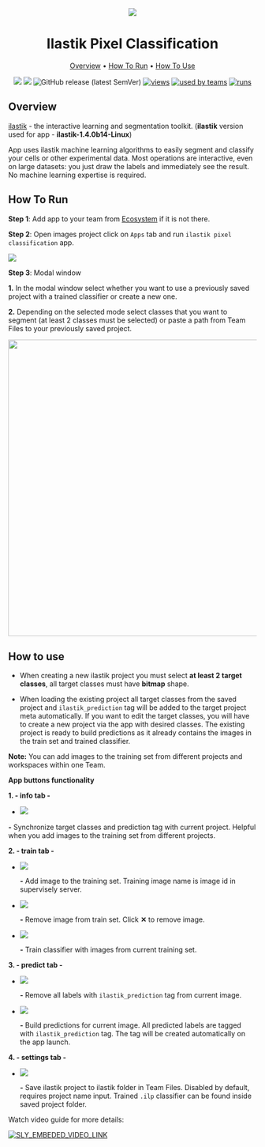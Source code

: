 <div align="center" markdown>
<img src="https://i.imgur.com/ok6t92G.png"/>



# Ilastik Pixel Classification

<p align="center">
  <a href="#Overview">Overview</a> •
  <a href="#How-To-Run">How To Run</a> •
  <a href="#How-To-Use">How To Use</a>
</p>

  
[![](https://img.shields.io/badge/supervisely-ecosystem-brightgreen)](https://ecosystem.supervise.ly/apps/ilastik-pixel-classification)
[![](https://img.shields.io/badge/slack-chat-green.svg?logo=slack)](https://supervise.ly/slack)
![GitHub release (latest SemVer)](https://img.shields.io/github/v/release/supervisely-ecosystem/ilastik-pixel-classification)
[![views](https://app.supervise.ly/public/api/v3/ecosystem.counters?repo=supervisely-ecosystem/ilastik-pixel-classification&counter=views&label=views)](https://supervise.ly)
[![used by teams](https://app.supervise.ly/public/api/v3/ecosystem.counters?repo=supervisely-ecosystem/ilastik-pixel-classification&counter=downloads&label=used%20by%20teams)](https://supervise.ly)
[![runs](https://app.supervise.ly/public/api/v3/ecosystem.counters?repo=supervisely-ecosystem/ilastik-pixel-classification&counter=runs&label=runs&123)](https://supervise.ly)

</div>

## Overview

[ilastik](https://www.ilastik.org/) - the interactive learning and segmentation toolkit.
(**ilastik** version used for app - **ilastik-1.4.0b14-Linux**)

App uses ilastik machine learning algorithms to easily segment and classify your cells or other experimental data.
Most operations are interactive, even on large datasets: you just draw the labels and immediately see the result.
No machine learning expertise is required.

## How To Run 
**Step 1**: Add app to your team from [Ecosystem](https://ecosystem.supervise.ly/apps/ilastik-pixel-classification) if it is not there.

**Step 2**: Open images project click on `Apps` tab and run `ilastik pixel classification` app.

<img src="https://i.imgur.com/4mqzfp8.png"/>

**Step 3**: Modal window

**1.** In the modal window select whether you want to use a previously saved project with a trained classifier or create a new one.

**2.** Depending on the selected mode select classes that you want to segment (at least 2 classes must be selected) or paste a path from Team Files to your previously saved project.

<img src="https://i.imgur.com/B4RUqnj.png" width="600px"/>

## How to use

* When creating a new ilastik project you must select **at least 2 target classes**, all target classes must have **bitmap** shape.

* When loading the existing project all target classes from the saved project and `ilastik_prediction` tag will be added to the target project meta automatically. If you want to edit the target classes, you will have to create a new project via the app with desired classes. The existing project is ready to build predictions as it already contains the images in the train set and trained classifier.

**Note:** You can add images to the training set from different projects and workspaces within one Team.

**App buttons functionality**

**1. - info tab -**

* <img src="https://i.imgur.com/YQ5GEyJ.png"/>

**-** Synchronize target classes and prediction tag with current project. Helpful when you add images to the training set from different projects.

**2. - train tab -**

* <img src="https://i.imgur.com/E8DGTid.png"/> 

  **-** Add image to the training set. Training image name is image id in supervisely server.

* <img src="https://i.imgur.com/lFrPX8a.png"/> 

  **-** Remove image from train set. Click **✕** to remove image.

* <img src="https://i.imgur.com/wlhkmrZ.png"/> 

  **-** Train classifier with images from current training set.

**3. - predict tab -**

* <img src="https://i.imgur.com/ZbDABZB.png"/> 

  **-** Remove all labels with `ilastik_prediction` tag from current image.

* <img src="https://i.imgur.com/mKKw7bP.png"/> 

  **-** Build predictions for current image. All predicted labels are tagged with `ilastik_prediction` tag. 
        The tag will be created automatically on the app launch.

**4. - settings tab -**

* <img src="https://i.imgur.com/9SOehlM.png"/> 

  **-** Save ilastik project to ilastik folder in Team Files. Disabled by default, requires project name input. Trained `.ilp` classifier can be found inside saved project folder.


Watch video guide for more details:

<a data-key="sly-embeded-video-link" href="https://youtu.be/3Nf73GIju5w" data-video-code="3Nf73GIju5w">
    <img src="https://i.imgur.com/Jf54wuS.png" alt="SLY_EMBEDED_VIDEO_LINK"  style="max-width:500px;">
</a>
